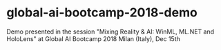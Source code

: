 # global-ai-bootcamp-2018-demo
Demo presented in the session "Mixing Reality &amp; AI: WinML, ML.NET and HoloLens" at Global AI Bootcamp 2018 Milan (Italy), Dec 15th
